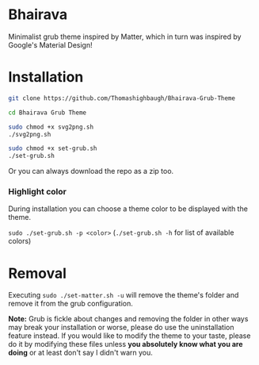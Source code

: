 # Bhairava

Minimalist grub theme inspired by Matter, which in turn was inspired by Google's Material Design!


# Installation

```bash 
git clone https://github.com/Thomashighbaugh/Bhairava-Grub-Theme

cd Bhairava Grub Theme 

sudo chmod +x svg2png.sh 
./svg2png.sh

sudo chmod +x set-grub.sh 
./set-grub.sh 


```
Or you can always download the repo as a zip too. 

### Highlight color
During installation you can choose a theme color to be displayed with the theme. 


`sudo ./set-grub.sh -p <color>` (`./set-grub.sh -h` for list of available
colors)

# Removal

Executing `sudo ./set-matter.sh -u` will remove the theme's folder and remove it from the grub configuration. 

**Note:** Grub is fickle about changes and removing the folder in other ways may break your installation or worse, please do use the uninstallation feature instead. If you would like to modify the theme to your taste, please do it by modifying these files unless **you absolutely know what you are doing** or at least don't say I didn't warn you.

